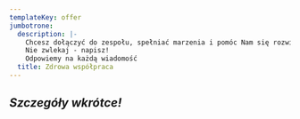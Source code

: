 ```yaml
---
templateKey: offer
jumbotrone:
  description: |-
    Chcesz dołączyć do zespołu, spełniać marzenia i pomóc Nam się rozwijać?
    Nie zwlekaj - napisz! 
    Odpowiemy na każdą wiadomość
  title: Zdrowa współpraca
---
```

## _**Szczegóły wkrótce!**_
